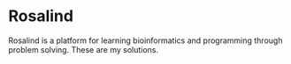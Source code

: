 # Rosalind

Rosalind is a platform for learning bioinformatics and programming through problem solving. These are my solutions.
